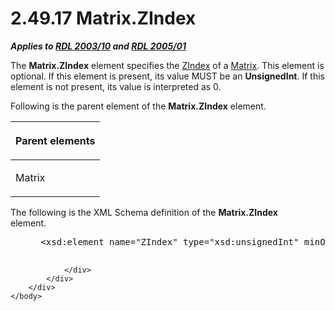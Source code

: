 <html dir="LTR" xmlns:mshelp="http://msdn.microsoft.com/mshelp" xmlns:ddue="http://ddue.schemas.microsoft.com/authoring/2003/5" xmlns:xlink="http://www.w3.org/1999/xlink" xmlns:tool="http://www.microsoft.com/tooltip">
    <head>
        <meta http-equiv="Content-Type" content="text/html; CHARSET=utf-8"></meta>
        <meta name="save" content="history"></meta>
        <title>2.49.17 Matrix.ZIndex</title>
        <xml>
            <mshelp:toctitle title="2.49.17 Matrix.ZIndex"></mshelp:toctitle>
            <mshelp:rltitle title="[MS-RDL]: Matrix.ZIndex"></mshelp:rltitle>
            <mshelp:keyword index="A" term="052e0c12-9b30-47f9-a93f-94edcbb16cbf"></mshelp:keyword>
            <mshelp:attr name="DCSext.ContentType" value="open specification"></mshelp:attr>
            <mshelp:attr name="AssetID" value="052e0c12-9b30-47f9-a93f-94edcbb16cbf"></mshelp:attr>
            <mshelp:attr name="TopicType" value="kbRef"></mshelp:attr>
            <mshelp:attr name="DCSext.Title" value="[MS-RDL]: Matrix.ZIndex" />
        </xml>
    </head>
    <body>
        <div id="header">
            <h1 class="heading">2.49.17 Matrix.ZIndex</h1>
        </div>
        <div id="mainSection">
            <div id="mainBody">
                <div id="allHistory" class="saveHistory"></div>
                <div id="sectionSection0" class="section" name="collapseableSection">
                    

<p><b><i>Applies to </i></b><a href="a7e2ad00-07c8-4f6d-80ab-3ad55df7b233.md"><b><i>RDL 2003/10</i></b></a><b>
<i>and </i></b><a href="3ebe2912-4958-4832-b391-cad1f5e13338.md"><b><i>RDL 2005/01</i></b></a></p>

<p>The <b>Matrix.ZIndex</b> element specifies the <a href="b2482b3f-74ab-4ca8-a9e5-c07955011743.md#gt_92d71c9b-700d-405e-b993-ad78244f3b98">ZIndex</a> of a <a href="25419c0a-c7c6-43d7-8ca5-1af842666dcb.md">Matrix</a>. This element is
optional. If this element is present, its value MUST be an <b>UnsignedInt</b>.
If this element is not present, its value is interpreted as 0.</p>

<p>Following is the parent element of the <b>Matrix.ZIndex</b>
element.</p>

<table>
 <thead>
  <tr>
   <th>
   <p>Parent elements</p>
   </th>
  </tr>
 </thead>
 <tr>
  <td>
  <p>Matrix</p>
  </td>
 </tr>
</table>

<p> </p>

<p>The following is the XML Schema definition of the <b>Matrix.ZIndex</b>
element.           </p>

<dl>
<dd>
<div><pre> &lt;xsd:element name=&quot;ZIndex&quot; type=&quot;xsd:unsignedInt&quot; minOccurs=&quot;0&quot; /&gt;
  
</pre></div>
</dd></dl>


                </div>
            </div>
        </div>
    </body>
</html>